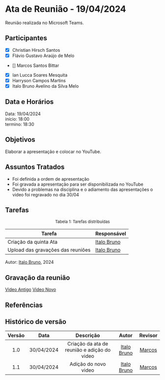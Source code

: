 # Ata de Reunião - 19/04/2024

Reunião realizada no Microsoft Teams.

## Participantes

- [x] Christian Hirsch Santos
- [x] Flávio Gustavo Araújo de Melo
- [] Marcos Santos Bittar
- [x] Ian Lucca Soares Mesquita
- [x] Harryson Campos Martins
- [x] Italo Bruno Avelino da Silva Melo

## Data e Horários

Data: 19/04/2024 \
início: 18:00 \
termino: 18:30

## Objetivos
Elaborar a apresentação e colocar no YouTube.

## Assuntos Tratados
- Foi definida a ordem de apresentação
- Foi gravada a apresentação para ser disponibilizada no YouTube
- Devido a problemas na disciplina e o adiamento das apresentações o video foi regravado no dia 30/04

## Tarefas
<font size="2"><p style="text-align: center">Tabela 1: Tarefas distribuídas </p></font>

| Tarefa                               | Responsável                                      |
| ------------------------------------ | ------------------------------------------------ |  
| Criação da quinta Ata              | [Italo Bruno](https://github.com/ItaloBrunoM) |
| Upload das gravações das reuniões   | [Italo Bruno](https://github.com/ItaloBrunoM)          |

Autor: [Italo Bruno](https://github.com/ItaloBrunoM), 2024

## Gravação da reunião
[Video Antigo](https://youtu.be/NPLQNpZzMlk)
[Video Novo](https://youtu.be/2S2Yr7c_a5o)
## Referências

## Histórico de versão
| Versão | Data | Descrição | Autor | Revisor |
| :----: | :--: | :-------: | :---: | :-----: |
| 1.0 | 30/04/2024 | Criação da ata de reunião e  adição do video | [Italo Bruno](https://github.com/ItaloBrunoM)  | [Marcos](https://github.com/Bittarx) |
| 1.1 | 30/04/2024 | Adição do novo video | [Italo Bruno](https://github.com/ItaloBrunoM)  | [Marcos](https://github.com/Bittarx) |



